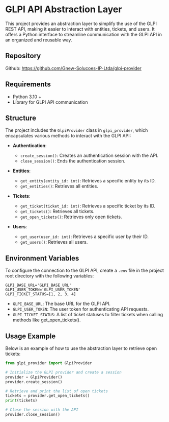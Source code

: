 # GLPI API Abstraction Layer

This project provides an abstraction layer to simplify the use of the GLPI REST API, making it easier to interact with entities, tickets, and users. It offers a Python interface to streamline communication with the GLPI API in an organized and reusable way.

## Repository

Github: https://github.com/Gnew-Solucoes-IP-Ltda/glpi-provider

## Requirements
  - Python 3.10 +
  - Library for GLPI API communication

## Structure

The project includes the `GlpiProvider` class in `glpi_provider`, which encapsulates various methods to interact with the GLPI API:

- **Authentication**:
  - `create_session()`: Creates an authentication session with the API.
  - `close_session()`: Ends the authentication session.

- **Entities**:
  - `get_entity(entity_id: int)`: Retrieves a specific entity by its ID.
  - `get_entities()`: Retrieves all entities.

- **Tickets**:
  - `get_ticket(ticket_id: int)`: Retrieves a specific ticket by its ID.
  - `get_tickets()`: Retrieves all tickets.
  - `get_open_tickets()`: Retrieves only open tickets.

- **Users**:
  - `get_user(user_id: int)`: Retrieves a specific user by their ID.
  - `get_users()`: Retrieves all users.

## Environment Variables

To configure the connection to the GLPI API, create a `.env` file in the project root directory with the following variables:

```env
GLPI_BASE_URL='GLPI_BASE_URL'
GLPI_USER_TOKEN='GLPI_USER_TOKEN'
GLPI_TICKET_STATUS=[1, 2, 3, 4]
```
  - `GLPI_BASE_URL`: The base URL for the GLPI API.
  - `GLPI_USER_TOKEN`: The user token for authenticating API requests.
  - `GLPI_TICKET_STATUS`: A list of ticket statuses to filter tickets when calling methods like get_open_tickets().

## Usage Example

Below is an example of how to use the abstraction layer to retrieve open tickets:

```python
from glpi_provider import GlpiProvider

# Initialize the GLPI provider and create a session
provider = GlpiProvider()
provider.create_session()

# Retrieve and print the list of open tickets
tickets = provider.get_open_tickets()
print(tickets)

# Close the session with the API
provider.close_session()
```
